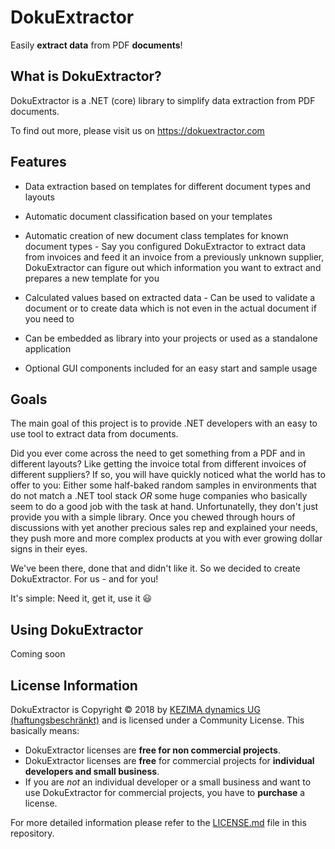 # DokuExtractor

Easily **extract data** from PDF **documents**!

## What is DokuExtractor?

DokuExtractor is a .NET (core) library to simplify data extraction from PDF documents.  

To find out more, please visit us on https://dokuextractor.com

## Features

- Data extraction based on templates for different document types and layouts
- Automatic document classification based on your templates
- Automatic creation of new document class templates for known document types - Say you configured DokuExtractor
to extract data from invoices and feed it an invoice from a previously unknown supplier, DokuExtractor
can figure out which information you want to extract and prepares a new template for you
- Calculated values based on extracted data - Can be used to validate a document or to create data
 which is not even in the actual document if you need to

- Can be embedded as library into your projects or used as a standalone application
- Optional GUI components included for an easy start and sample usage

## Goals

The main goal of this project is to provide .NET developers with an easy to use tool to extract data
 from documents. 

Did you ever come across the need to get something from a PDF and in different layouts? Like getting the 
invoice total from different invoices of different suppliers? 
If so, you will have quickly noticed what the world has to offer to you:
Either some half-baked random samples in environments that do not match a .NET tool stack *OR* some
huge companies who basically seem to do a good job with the task at hand. 
Unfortunatelly, they don't just provide you with a simple library. Once you chewed through hours of
discussions with yet another precious sales rep and explained your needs, 
they push more and more complex products at you with ever growing dollar signs in their eyes. 

We've been there, done that and didn't like it. So we decided to create DokuExtractor. For us - and for you!

It's simple: Need it, get it, use it :smiley:


## Using DokuExtractor

Coming soon 

## License Information

DokuExtractor is Copyright © 2018 by [KEZIMA dynamics UG (haftungsbeschränkt)](https://kezima-dynamics.de) and is licensed under a Community License. 
This basically means:

-  DokuExtractor licenses are **free for non commercial projects**. 
-  DokuExtractor licenses are **free** for commercial projects for **individual developers and small business**.
-  If you are *not* an individual developer or a small business and want to use DokuExtractor for commercial projects, you have to **purchase** a license.

For more detailed information please refer to the [LICENSE.md](https://github.com/KEZIMAdynamics/DokuExtractor/blob/master/LICENSE.md) file in this repository.



